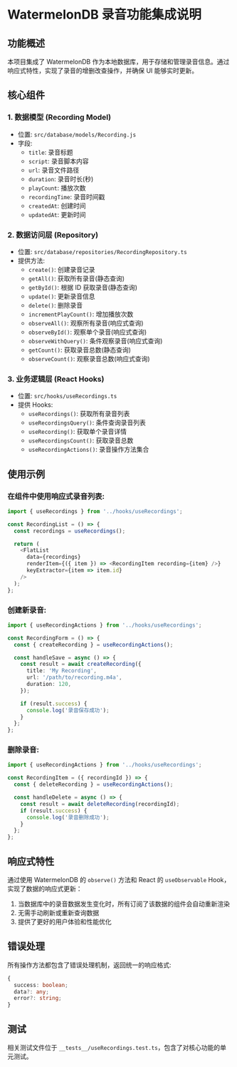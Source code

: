 # WatermelonDB 录音功能集成说明

## 功能概述

本项目集成了 WatermelonDB 作为本地数据库，用于存储和管理录音信息。通过响应式特性，实现了录音的增删改查操作，并确保 UI 能够实时更新。

## 核心组件

### 1. 数据模型 (Recording Model)

- 位置: `src/database/models/Recording.js`
- 字段:
  - `title`: 录音标题
  - `script`: 录音脚本内容
  - `url`: 录音文件路径
  - `duration`: 录音时长(秒)
  - `playCount`: 播放次数
  - `recordingTime`: 录音时间戳
  - `createdAt`: 创建时间
  - `updatedAt`: 更新时间

### 2. 数据访问层 (Repository)

- 位置: `src/database/repositories/RecordingRepository.ts`
- 提供方法:
  - `create()`: 创建录音记录
  - `getAll()`: 获取所有录音(静态查询)
  - `getById()`: 根据 ID 获取录音(静态查询)
  - `update()`: 更新录音信息
  - `delete()`: 删除录音
  - `incrementPlayCount()`: 增加播放次数
  - `observeAll()`: 观察所有录音(响应式查询)
  - `observeById()`: 观察单个录音(响应式查询)
  - `observeWithQuery()`: 条件观察录音(响应式查询)
  - `getCount()`: 获取录音总数(静态查询)
  - `observeCount()`: 观察录音总数(响应式查询)

### 3. 业务逻辑层 (React Hooks)

- 位置: `src/hooks/useRecordings.ts`
- 提供 Hooks:
  - `useRecordings()`: 获取所有录音列表
  - `useRecordingsQuery()`: 条件查询录音列表
  - `useRecording()`: 获取单个录音详情
  - `useRecordingsCount()`: 获取录音总数
  - `useRecordingActions()`: 录音操作方法集合

## 使用示例

### 在组件中使用响应式录音列表:

```typescript
import { useRecordings } from '../hooks/useRecordings';

const RecordingList = () => {
  const recordings = useRecordings();

  return (
    <FlatList
      data={recordings}
      renderItem={({ item }) => <RecordingItem recording={item} />}
      keyExtractor={item => item.id}
    />
  );
};
```

### 创建新录音:

```typescript
import { useRecordingActions } from '../hooks/useRecordings';

const RecordingForm = () => {
  const { createRecording } = useRecordingActions();

  const handleSave = async () => {
    const result = await createRecording({
      title: 'My Recording',
      url: '/path/to/recording.m4a',
      duration: 120,
    });

    if (result.success) {
      console.log('录音保存成功');
    }
  };
};
```

### 删除录音:

```typescript
import { useRecordingActions } from '../hooks/useRecordings';

const RecordingItem = ({ recordingId }) => {
  const { deleteRecording } = useRecordingActions();

  const handleDelete = async () => {
    const result = await deleteRecording(recordingId);
    if (result.success) {
      console.log('录音删除成功');
    }
  };
};
```

## 响应式特性

通过使用 WatermelonDB 的 `observe()` 方法和 React 的 `useObservable` Hook，实现了数据的响应式更新：

1. 当数据库中的录音数据发生变化时，所有订阅了该数据的组件会自动重新渲染
2. 无需手动刷新或重新查询数据
3. 提供了更好的用户体验和性能优化

## 错误处理

所有操作方法都包含了错误处理机制，返回统一的响应格式:

```typescript
{
  success: boolean;
  data?: any;
  error?: string;
}
```

## 测试

相关测试文件位于 `__tests__/useRecordings.test.ts`，包含了对核心功能的单元测试。
